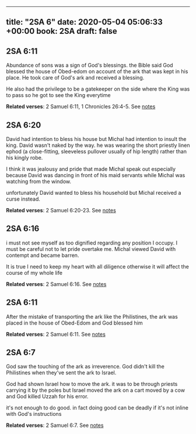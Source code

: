
---
title: "2SA 6"
date: 2020-05-04 05:06:33 +00:00
book: 2SA
draft: false
---

## 2SA 6:11

Abundance of sons was a sign of God's blessings. the Bible said God blessed the house of Obed-edom on account of the ark that was kept in his place. He took care of God's ark and received a blessing. 

He also had the privilege to be a gatekeeper on the side where the King was to pass so he got to see the King everytime

**Related verses**: 2 Samuel 6:11, 1 Chronicles 26:4-5. See [notes](https://my.bible.com/notes/3421820525197648595)


## 2SA 6:20

David had intention to bless his house but Michal had intention to insult the king. David wasn't naked by the way. he was wearing the short priestly linen ephod (a close-fitting, sleeveless pullover usually of hip length) rather than his kingly robe.

I think it was jealousy and pride that made Michal speak out especially because David was dancing in front of his maid servants while Michal was watching from the window.

unfortunately David wanted to bless his household but Michal received a curse instead.

**Related verses**: 2 Samuel 6:20-23. See [notes](https://my.bible.com/notes/3410332052771037463)


## 2SA 6:16

i must not see myself as too dignified regarding any position I occupy. I must be careful not to let pride overtake me. Michal viewed David with contempt and became barren.

It is true I need to keep my heart with all diligence otherwise it will affect the course of my whole life

**Related verses**: 2 Samuel 6:16. See [notes](https://my.bible.com/notes/3409550676501192715)


## 2SA 6:11

After the mistake of transporting the ark like the Philistines, the ark was placed in the house of Obed-Edom and God blessed him

**Related verses**: 2 Samuel 6:11. See [notes](https://my.bible.com/notes/3409420574140391740)


## 2SA 6:7

God saw the touching of the ark as irreverence. God didn't kill the Philistines when they've sent the ark to Israel.

God had shown Israel how to move the ark. it was to be through priests carrying it by the poles but Israel moved the ark on a cart moved by a cow and God killed Uzzah for his error.

it's not enough to do good. in fact doing good can be deadly if it's not inline with God's instructions

**Related verses**: 2 Samuel 6:7. See [notes](https://my.bible.com/notes/3408858399697002787)


